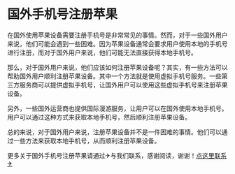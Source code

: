 # 国外手机号注册苹果

在国外使用苹果设备需要注册手机号是非常常见的事情。然而，对于一些国外用户来说，他们可能会遇到一些困难。因为苹果设备通常会要求用户使用本地的手机号进行注册，而对于国外用户来说，他们可能无法直接获得本地手机号。

那么，对于国外用户来说，他们应该如何注册苹果设备呢？其实，有一些方法可以帮助国外用户顺利注册苹果设备。其中一个方法就是使用虚拟手机号服务。一些第三方服务商可以提供虚拟手机号，让国外用户可以使用这些虚拟手机号来注册苹果设备。

另外，一些国外运营商也提供国际漫游服务，让用户可以在国外使用本地手机号。用户可以通过这种方式来获取本地手机号，然后顺利注册苹果设备。

总的来说，对于国外用户来说，注册苹果设备并不是一件困难的事情。他们可以通过一些方法来获取本地手机号，从而顺利注册苹果设备。

更多关于国外手机号注册苹果请通过✈与我们联系，感谢阅读，谢谢！[点这里联系✈](https://abc.k02.cc)